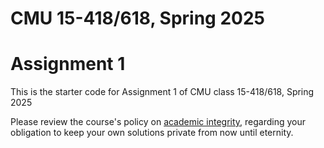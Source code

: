 # CMU 15-418/618, Spring 2025

# Assignment 1

This is the starter code for Assignment 1 of CMU class 15-418/618, Spring 2025

Please review the course's policy on [academic
integrity](http://www.cs.cmu.edu/~418/academicintegrity.html),
regarding your obligation to keep your own solutions private from now
until eternity.





